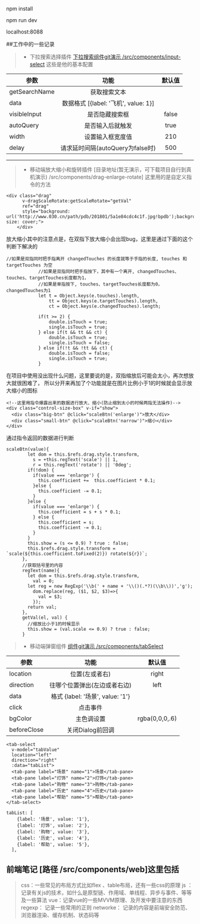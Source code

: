 
npm install

npm run dev

localhost:8088

##工作中的一些记录

> * 下拉搜索选择插件
[下拉搜索组件git演示  /src/components/input-select](http://chuantu.biz/t6/348/1532593131x-1566688688.gif)
这些是他的基本配置

| 参数   |  功能  | 默认值|
| --------  | :----:  |:----:  |
| getSearchName     |   获取搜索文本    |  |
| data     |   数据格式 [{label: '飞机', value: 1}]    |  |
| visibleInput     |   是否隐藏搜索框   | false |
| autoQuery     |   是否输入后就触发    | true |
| width     |   设置输入框宽度值    | 210 |
| delay     |   请求延时间隔(autoQuery为false时)    | 500 |


---------

> * 移动端放大缩小和旋转插件
[目录地址(暂无演示，可下载项目自行到真机演示) /src/components/drag-enlarge-rotate]
这里用的是自定义指令的方法

```
<div class="drag"
      v-dragScaleRotate:getScaleRotate="getVal"
      ref="drag"
      style="background: url('http://www.030.cn/path/pdb/201801/5a1e84cdc4c1f.jpg!bpdb');background-size: cover;">
    </div>
```
放大缩小其中的注意点是，在双指下放大缩小会出现bug，这里是通过下面的这个判断下解决的
```
//如果是双指同时把手指离开 changedTouches 的长度就等于手指的长度, touches 和 targetTouches 为空
            //如果是双指同时把手指按下，其中有一个离开, changedTouches、touches、targetTouches长度都为1，
            //如果是单指按下, touches、targetTouches长度都为0，changedTouches为1
            let t = Object.keys(e.touches).length,
                tt = Object.keys(e.targetTouches).length,
                ct = Object.keys(e.changedTouches).length;

            if(t >= 2) {
                double.isTouch = true;
                single.isTouch = true;
            } else if(t && tt && ct) {
                double.isTouch = true;
                single.isTouch = false;
            } else if(!t && !tt && ct) {
                double.isTouch = false;
                single.isTouch = true;
            }
```
在项目中使用没出现什么问题，这里要说的是，双指缩放后可能会太小，再次想放大就很困难了，
所以分开来再加了个功能就是在图片比例小于1的时候就会显示放大缩小的图标
```
<!--这里用指令爆露出来的数据进行放大、缩小(防止缩到太小的时候两指无法操作)-->
<div class="control-size-box" v-if="show">
  <div class="big-btn" @click="scaleBtn('enlarge')">放大</div>
  <div class="small-btn" @click="scaleBtn('narrow')">缩小</div>
</div>
```
通过指令返回的数据进行判断
```
scaleBtn(value){
        let dom = this.$refs.drag.style.transform,
          s = +this.regText('scale') || 1,
          r = this.regText('rotate') || '0deg';
        if(!dom) {
          if(value === 'enlarge') {
            this.coefficient +=  this.coefficient * 0.1;
          }else {
            this.coefficient -= 0.1;
          }
        }else {
          if(value === 'enlarge') {
            this.coefficient = s + s * 0.1;
          } else {
            this.coefficient = s;
            this.coefficient -= 0.1;
          }
        }
        this.show = (s <= 0.9) ? true : false;
        this.$refs.drag.style.transform = `scale(${this.coefficient.toFixed(2)}) rotate(${r})`;
      },
      //获取括号里的内容
      regText(name){
        let dom = this.$refs.drag.style.transform,
          val = 0;
        let reg = new RegExp('\\b(' + name + '\\()(.*?)(\\b\\))','g');
          dom.replace(reg, ($1, $2, $3)=>{
            val = $3;
          });
        return val;
      },
      getVal(el, val) {
        //缩放比小于1的时候显示
        this.show = (val.scale <= 0.9) ? true : false;
      }
```

> * 移动端弹窗组件
[组件git演示  /src/components/tabSelect](http://chuantu.biz/t6/348/1532595763x-1376440150.gif)

| 参数   |  功能  | 默认值|
| --------  | :----:  |:----:  |
| location     |   位置(左或者右)    | right |
| direction     |   往哪个位置弹出(左边或者右边)    | left|right |
| data     |   格式 {label: '场景', value: '1'}   |  |
| click     |   点击事件    |  |
| bgColor     |   主色调设置    | rgba(0,0,0,.6) |
| beforeClose     |   关闭Dialog前回调    |  |

```
<tab-select
  v-model="tabValue"
  location="left"
  direction="right"
  :data="tabList">
  <tab-pane label="场景" name="1">场景</tab-pane>
  <tab-pane label="灯饰" name="2">灯饰</tab-pane>
  <tab-pane label="购物" name="3">购物</tab-pane>
  <tab-pane label="历史" name="4">历史</tab-pane>
  <tab-pane label="帮助" name="5">帮助</tab-pane>
</tab-select>

tabList: [
    {label: '场景', value: '1'},
    {label: '灯饰', value: '2'},
    {label: '购物', value: '3'},
    {label: '历史', value: '4'},
    {label: '帮助', value: '5'},
  ],
```


前端笔记 [路径  /src/components/web]这里包括
-

> css：一些常见的布局方式比如flex 、table布局，还有一些css的原理
> js ：记录有关js的技术，如什么是原型链、作用域、单线程、异步与事件、等等及一些算法
> vue：记录vue的一些MVVM原理、及开发中要注意的东西
> regexp： 记录一些常用的正则
> networke： 记录的内容是前端安全防范、浏览器渲染、缓存机制、状态码等


